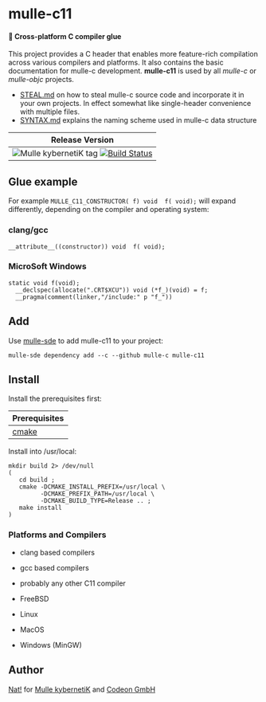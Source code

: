# mulle-c11

#### 🔀 Cross-platform C compiler glue

This project provides a C header that enables more feature-rich compilation
across various compilers and platforms. It also contains the basic
documentation for mulle-c development. **mulle-c11** is used by all
*mulle-c* or *mulle-objc* projects.

* [STEAL.md](dox/STEAL.md) on how to steal mulle-c source code and incorporate
it in your own projects. In effect somewhat like single-header convenience
with multiple files.
* [SYNTAX.md](dox/SYNTAX.md) explains the naming scheme used in mulle-c data structure


| Release Version
|-----------------------------------
| ![Mulle kybernetiK tag](https://img.shields.io/github/tag/mulle-c/mulle-c11.svg?branch=release) [![Build Status](https://github.com/mulle-c/mulle-c11/workflows/CI/badge.svg?branch=release)](https://github.com/mulle-c/mulle-c11/actions)


## Glue example

For example `MULLE_C11_CONSTRUCTOR( f) void  f( void);` will expand
differently, depending on the compiler and operating system:

### clang/gcc

```
__attribute__((constructor)) void  f( void);
```

### MicroSoft Windows

```
static void f(void);
  __declspec(allocate(".CRT$XCU")) void (*f_)(void) = f;
  __pragma(comment(linker,"/include:" p "f_"))
```


## Add

Use [mulle-sde](//github.com/mulle-sde) to add mulle-c11 to your project:

```
mulle-sde dependency add --c --github mulle-c mulle-c11
```


## Install

Install the prerequisites first:

| Prerequisites                                 |
|-----------------------------------------------|
| [cmake](cmake.org)                            |


Install into /usr/local:

```
mkdir build 2> /dev/null
(
   cd build ;
   cmake -DCMAKE_INSTALL_PREFIX=/usr/local \
         -DCMAKE_PREFIX_PATH=/usr/local \
         -DCMAKE_BUILD_TYPE=Release .. ;
   make install
)
```



### Platforms and Compilers

* clang based compilers
* gcc based compilers
* probably any other C11 compiler

* FreeBSD
* Linux
* MacOS
* Windows (MinGW)


## Author

[Nat!](//www.mulle-kybernetik.com/weblog) for
[Mulle kybernetiK](//www.mulle-kybernetik.com) and
[Codeon GmbH](//www.codeon.de)
